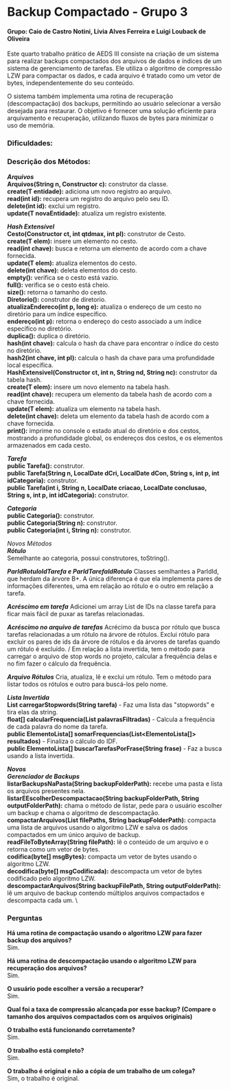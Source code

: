 # Backup Compactado - Grupo 3
#### Grupo: Caio de Castro Notini, Lívia Alves Ferreira e Luigi Louback de Oliveira

Este quarto trabalho prático de AEDS III consiste na criação de um sistema para realizar backups compactados dos arquivos de dados e índices de um sistema de gerenciamento de tarefas. Ele utiliza o algoritmo de compressão LZW para compactar os dados, e cada arquivo é tratado como um vetor de bytes, independentemente do seu conteúdo.

O sistema também implementa uma rotina de recuperação (descompactação) dos backups, permitindo ao usuário selecionar a versão desejada para restaurar. O objetivo é fornecer uma solução eficiente para arquivamento e recuperação, utilizando fluxos de bytes para minimizar o uso de memória.

### Dificuldades:


### Descrição dos Métodos:
***Arquivos*** \
**Arquivos(String n, Constructor<T> c):** construtor da classe.\
**create(T entidade):** adiciona um novo registro ao arquivo. \
**read(int id):** recupera um registro do arquivo pelo seu ID. \
**delete(int id):** exclui um registro. \
**update(T novaEntidade):** atualiza um registro existente. 

***Hash Extensível*** \
**Cesto(Constructor<T> ct, int qtdmax, int pl):** construtor de Cesto. \
**create(T elem):** insere um elemento no cesto. \
**read(int chave):** busca e retorna um elemento de acordo com a chave fornecida. \
**update(T elem):** atualiza elementos do cesto. \
**delete(int chave):** deleta elementos do cesto. \
**empty():** verifica se o cesto está vazio. \
**full():** verifica se o cesto está cheio. \
**size():** retorna o tamanho do cesto.\
**Diretorio():** construtor de diretorio. \
**atualizaEndereco(int p, long e):** atualiza o endereço de um cesto no diretório para um índice específico. \
**endereço(int p):** retorna o endereço do cesto associado a um índice específico no diretório. \
**duplica():** duplica o diretório. \
**hash(int chave):** calcula o hash da chave para encontrar o índice do cesto no diretório. \
**hash2(int chave, int pl):** calcula o hash da chave para uma profundidade local específica. \
**HashExtensivel(Constructor<T> ct, int n, String nd, String nc):** construtor da tabela hash. \
**create(T elem):** insere um novo elemento na tabela hash. \
**read(int chave):** recupera um elemento da tabela hash de acordo com a chave fornecida. \
**update(T elem):** atualiza um elemento na tabela hash. \
**delete(int chave):** deleta um elemento da tabela hash de acordo com a chave fornecida. \
**print():** imprime no console o estado atual do diretório e dos cestos, mostrando a profundidade global, os endereços dos cestos, e os elementos armazenados em cada cesto.

***Tarefa*** \
**public Tarefa():** construtor. \
**public Tarefa(String n, LocalDate dCri, LocalDate dCon, String s, int p, int idCategoria):** construtor. \
**public Tarefa(int i, String n, LocalDate criacao, LocalDate conclusao, String s, int p, int idCategoria):** construtor.

***Categoria*** \
**public Categoria():** construtor. \
**public Categoria(String n):** construtor. \
**public Categoria(int i, String n):** construtor. 

*Novos Métodos* \
***Rótulo*** \
Semelhante ao categoria, possui construtores, toString(). 

***ParIdRotuloIdTarefa e ParIdTarefaIdRotulo***
Classes semlhantes a ParIdId, que herdam da árvore B+. A única diferença é que ela implementa pares de informações diferentes, uma em relação ao rótulo e o outro em relação a tarefa.

***Acréscimo em tarefa***
Adicionei um array List de IDs na classe tarefa para ficar mais fácil de puxar as tarefas relacionadas.

***Acréscimo no arquivo de tarefas***
Acrécimo da busca por rótulo que busca tarefas relacionadas a um rótulo na árvore de rótulos. Exclui rótulo para excluir os pares de ids da árvore de rótulos e da árvores de tarefas quando um rótulo é excluído. /
Em relação a lista invertida, tem o método para carregar o arquivo de stop words no projeto, calcular a frequência delas e no fim fazer o cálculo da frequência.

***Arquivo Rótulos***
Cria, atualiza, lê e exclui um rótulo. Tem o método para listar todos os rótulos e outro para buscá-los pelo nome.

***Lista Invertida***\
**List<String> carregarStopwords(String tarefa)** - Faz uma lista das "stopwords" e tira elas da string.\
**float[] calcularFrequencia(List<String> palavrasFiltradas)** - Calcula a frequência de cada palavra do nome da tarefa.\
**public ElementoLista[] somarFrequencias(List<ElementoLista[]> resultados)** - Finaliza o cálculo do IDF.\
**public ElementoLista[] buscarTarefasPorFrase(String frase)** - Faz a busca usando a lista invertida.

***Novos***\
***Gerenciador de Backups***\
**listarBackupsNaPasta(String backupFolderPath):** recebe uma pasta e lista os arquivos presentes nela. \
**listarEEscolherDescompactacao(String backupFolderPath, String outputFolderPath):** chama o método de listar, pede para o usuário escolher um backup e chama o algoritmo de descompactação. \
**compactarArquivos(List<String> filePaths, String backupFolderPath):** compacta uma lista de arquivos usando o algoritmo LZW e salva os dados compactados em um único arquivo de backup. \
**readFileToByteArray(String filePath):** lê o conteúdo de um arquivo e o retorna como um vetor de bytes. \
**codifica(byte[] msgBytes):** compacta um vetor de bytes usando o algoritmo LZW. \
**decodifica(byte[] msgCodificada):** descompacta um vetor de bytes codificado pelo algoritmo LZW. \
**descompactarArquivos(String backupFilePath, String outputFolderPath):** lê um arquivo de backup contendo múltiplos arquivos compactados e descompacta cada um. \


### Perguntas
**Há uma rotina de compactação usando o algoritmo LZW para fazer backup dos arquivos?**\
Sim.

**Há uma rotina de descompactação usando o algoritmo LZW para recuperação dos arquivos?**\
Sim.

**O usuário pode escolher a versão a recuperar?**\
Sim.

**Qual foi a taxa de compressão alcançada por esse backup? (Compare o tamanho dos arquivos compactados com os arquivos originais)**


**O trabalho está funcionando corretamente?**\
Sim.

**O trabalho está completo?**\
Sim.

**O trabalho é original e não a cópia de um trabalho de um colega?**\
Sim, o trabalho é original.
